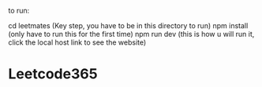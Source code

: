 to run:

cd leetmates (Key step, you have to be in this directory to run)
npm install (only have to run this for the first time)
npm run dev (this is how u will run it, click the local host link to see the website)
# Leetcode365
